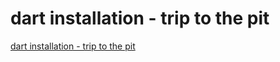 # dart installation - trip to the pit
[dart installation - trip to the pit](https://aiwithcloud.com/2022/09/14/dart_installation___trip_to_the_pit/)